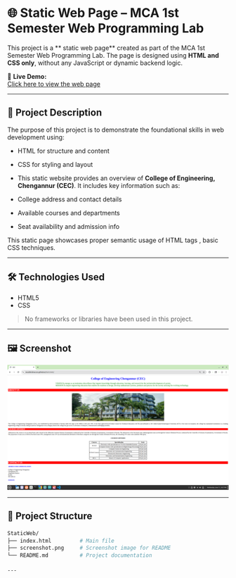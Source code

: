 # 🌐 Static Web Page – MCA 1st Semester Web Programming Lab

This project is a ** static web page** created as part of the MCA 1st Semester Web Programming Lab. The page is designed using **HTML and CSS only**, without any JavaScript or dynamic backend logic.

🔗 **Live Demo:**  
[Click here to view the web page](https://muralikrishna-cec.github.io/StaticWeb/)

---

## 📌 Project Description

The purpose of this project is to demonstrate the foundational skills in web development using:

- HTML for structure and content
- CSS for styling and layout
  
- This static website provides an overview of **College of Engineering, Chengannur (CEC)**. It includes key information such as:
- College address and contact details  
- Available courses and departments  
- Seat availability and admission info

This static page showcases proper semantic usage of HTML tags , basic CSS techniques.

---

## 🛠️ Technologies Used

- HTML5  
- CSS  

> No frameworks or libraries have been used in this project.

---

## 🖼️ Screenshot

![College Website Screenshot](screenshot.png)

---

## 📂 Project Structure

```bash
StaticWeb/
├── index.html         # Main file
├── screenshot.png     # Screenshot image for README
└── README.md          # Project documentation

---



